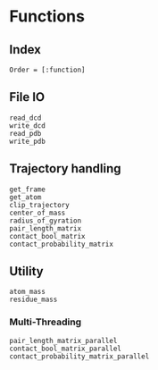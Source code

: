# Functions

## Index
```@index
Order = [:function]
```

## File IO
```@docs
read_dcd
write_dcd
read_pdb
write_pdb
```

## Trajectory handling
```@docs
get_frame
get_atom
clip_trajectory
center_of_mass
radius_of_gyration
pair_length_matrix
contact_bool_matrix
contact_probability_matrix
```

## Utility
```@docs
atom_mass
residue_mass
```

### Multi-Threading
```@docs
pair_length_matrix_parallel
contact_bool_matrix_parallel
contact_probability_matrix_parallel
```
